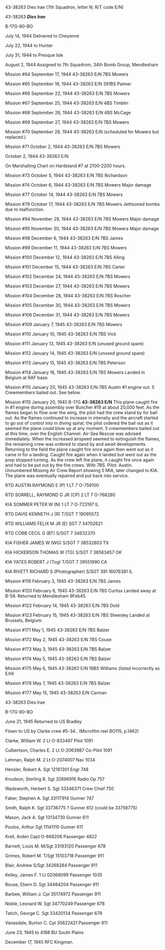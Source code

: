 





43-38263 Dies Irae (7th Squadron, letter N; R/T code E/N)






 




43-38263 ***Dies Irae***


B-17G-80-BO

 

July 14, 1944 Delivered to
Cheyenne

July 22, 1944 to Hunter

July 31, 1944 to Presque Isle

August 2, 1944 Assigned to 7th
Squadrom, 34th Bomb Group, Mendlesham

 

Mission #64 September 17,
1944 43-38263 E/N 7BS Mowers

Mission #65 September 19,
1944 43-38263 E/N 391BS Palmer

Mission #66 September 22,
1944 43-38263 E/N 7BS Mowers

Mission #67 September 25,
1944 43-38263 E/N 4BS Timblin

Mission #68 September 26,
1944 43-38263 E/N 4BS McCage

Mission #69 September 27,
1944 43-38263 E/N 7BS Mowers

Mission #70 September 28,
1944 43-38263 E/N (scheduled for Mowers but replaced.)

Mission #71 October 2, 1944
43-38263 E/N 7BS Mowers

 

 October 2, 1944 43-38263 E/N

On Marshalling Chart on Hardstand
#7 at 2100-2200 hours.

 

Mission #73 October 5, 1944
43-38263 E/N 7BS Richardson

Mission #74 October 6, 1944
43-38263 E/N 7BS
Mowers
Major damage

Mission #77 October 14, 1944
43-38263 E/N 7BS Mowers

Mission #79 October 17, 1944
43-38263 E/N 7BS
Mowers
Jettisoned bombs due to malfunction.

Mission #94 November 29, 1944
43-38263 E/N 7BS Mowers Major damage

Mission #95 November 30, 1944
43-38263 E/N 7BS Mowers Major damage

Mission #98 December 6, 1944
43-38263 E/N 7BS James

Mission #99 December 11, 1944
43-38263 E/N 7BS Mowers

Mission #100 December 12, 1944
43-38263 E/N 7BS Alling

Mission #101 December 15,
1944 43-38263 E/N 7BS Carter

Mission #102 December 24,
1944 43-38263 E/N 7BS Mowers 

Mission #103 December 27,
1944 43-38263 E/N 7BS Mowers

Mission #104 December 28,
1944 43-38263 E/N 7BS Roscher

Mission #105 December 30,
1944 43-38263 E/N 7BS Mowers

Mission #106 December 31,
1944 43-38263 E/N 7BS Mowers

Mission #109 January 7, 1945
43-38263 E/N 7BS Mowers

Mission #110 January 10, 1945
43-38263 E/N 7BS Vick

Mission #111 January 13, 1945
43-38263 E/N (unused ground spare)

Mission #112 January 14, 1945
43-38263 E/N (unused ground spare)

Mission #113 January 15, 1945
43-38263 E/N 7BS Peterson

Mission #114 January 16, 1945
43-38263 E/N 7BS Mowers
Landed in Belgium at RAF base.

Mission #115 January 20, 1945
43-38263 E/N 7BS
Austin
#1 engine out. 5 Crewmembers bailed out. See below.

Mission #115 January 20, 1945
B-17G **43-38263 E/N** This plane caught fire in #1 engine during assembly
over Buncher #19 at about 20,000 feet. As the flames began to flow over the
wing, the pilot had the crew stand by for bail out. As the flames continued to
increase in intensity and the aircraft started to go out of control into in
diving spiral, the pilot ordered the bail out as it seemed the plane could blow
up at any moment. 5 crewmembers bailed out at this time, over the English
Channel. Air-Sea Rescue was advised immediately. When the increased airspeed
seemed to extinguish the flames, the remaining crew was ordered to stand by and
await developments. Returning to the field the plane caught fire once again
then went out as it came in for a landing. Caught fire again when it landed but
went out as the prop stopped turning. As the crew left the plane, it caught
fire once again and had to be put out by the fire crews. With 7BS. Pilot:
Austin. Unnumbered Missing Air Crew Report showing 5 MIA, later changed to KIA.
The plane was eventually repaired and put back into service.

RTD AUSTIN RAYMOND E
(P)
1 LT
7
O-759100

RTD SORRELL, RAYMOND G JR
(CP) 2 LT
7
O-768280

KIA SOMMER PETER W
(N)
1 LT 7
O-723197
IL

RTD DAVIS KENNETH J
(R)
T/SGT 7
19095572

RTD WILLIAMS FELIX M JR
(E)
SGT 7
34702621


RTD COBB CECIL G
(BT)
S/SGT 7
34632370

KIA FISHER JAMES W
(WG)
S/SGT 7
38532803
TX

KIA HICKERSON THOMAS W
(TG)
S/SGT
7
38563457
OK

KIA YATES ROBERT J
(Tog)
T/SGT 7
39551990
CA

KIA RIVETT RICHARD S
(Photographer) S/SGT
391
16076381
IL 

Mission #119 February 3, 1945
43-38263 E/N 7BS James

Mission #120 February 6, 1945
43-38263 E/N 7BS
Curtiss
Landed away at B-58. Returned to Mendlesham 9Feb45.

Mission #122 February 14,
1945 43-38263 E/N 7BS Dold

Mission #123 February 15,
1945 43-38263 E/N 7BS Sheesley Landed at
Brussels, Belgium.

Mission #171 May 1, 1945
43-38263 E/N 7BS Balzer

Mission #172 May 2, 1945
43-38263 E/N 7BS Couse

Mission #173 May 3, 1945 43-38263
E/N 7BS Balzer

Mission #174 May 5, 1945
43-38263 E/N 7BS Balzer

Mission #175 May 6, 1945
43-38263 E/N 18BS Williams (listed incorrectly as E/H)

Mission #176 May 7, 1945
43-38263 E/N 7BS Balzer

Mission #177 May 15, 1945
43-38263 E/N Carman

 

43-38263 Dies Irae 

B-17G-80-BO

June 21, 1945 Returned to US
Bradley

Flown to US by Clarke crew
#5-34.. (Microfilm reel BO115, p.1462)

Clarke, William
W.
2 Lt
O-833497
Pilot
1091

Culbertson, Charles E.
2
Lt
O-2063987
Co-Pilot
1091

Lehman, Ralph
M.
2 Lt
O-2074007
Nav
1034

Hensler, Robert
A.
Sgt
12161301
Engr
748

Knudson, Sterling
B.
Sgt
32896916
Radio Op
757

Wadsworth, Herbert S.
Sgt
33246371
Crew Chief
750

Faber, Stephen A.
Sgt
33117914
Gunner
747

Smith, Ralph K.
Sgt 33736775
?
Gunner
612 (could be 33756775\)

Mason, Jack
A.
Sgt
13134730
Gunner
611

Poulos,
Arthur
Sgt
11141110
Gunner
611

Krell,
Arden
Capt
O-868206
Passenger
4822

Barnett, Louis
M.
M/Sgt
33193120
Passenger
678

Grimes, Robert
M.
T/Sgt
15103718
Passenger
911

Blair,
Andrew
S/Sgt
34268284
Passenger
911

Kelley, James
F.
1 Lt
02068099
Passenger
1035

Rouse, Ebern
D.
Sgt
34464204
Passenger
911

Barbee, William
J.
Cpl 35174972
Passenger
911

Noble, Leonard
W.
Sgt
34770249
Passenger
678

Tatich, George
C.
Sgt
33420134
Passenger
678

Vanasdale, Burton
C.
Cpl
35622421
Passenger
911

 

June 23, 1945 to 4168 BU
South Plains

December 17, 1945 RFC
Kingman.

 

 





